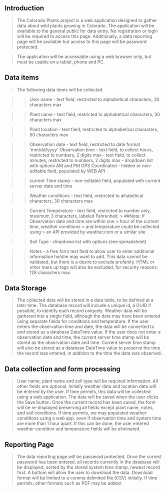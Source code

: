 Introduction
------------

>The Colorado Plants project is a web application designed to gather data 
>about wild plants growing in Colorado. The application will be available
>to the general public for data entry. No registration or login will be 
>required to access this page. Additionally, a data reporting page
>will be available but access to this page will be password protected.

>The application will be accessable using a web browser only, but 
>must be usable on a tablet, phone and PC. 

Data items
----------

>The following data items will be collected.

>>User name 		- text field, restricted to alphabetical characters, 30 characters max

>>Plant name		- text field, restricted to alphabetical characters, 30 characters max

>>Plant location   	- text field, restricted to alphabetical characters, 50 characters max

>>Observation date	- text field, restricted to date format 'mm/dd/yyyy'
>>Observation time	- text field, to collect hours, restricted to numbers, 2 digits max
			- text field, to collect minutes, restricted to numbers,  2 digits max
			- dropdown list with options AM and PM
>>GPS Coordinated 	- hidden or non-editable field, populated by WEB API

>>current Time stamp	- non-editable field, populated with 
		  	  current server date and time

>>Weather conditions	- text field, restricted to alhabetical characters, 30 characters max

>>Current Temperature	- text field, restricted to number only, maximum 3 characters, labeled
			  Fahrenheit.
			> ##Note: If Observation date and time are within one
		          	> hour of the current time, weather conditions
				>  and temperature could be collected using 
				>  an API provided by weather.com or a similar site
				
>>Soil Type		- dropdown list with options (see spreadsheet)

>>Notes			- a free form text field to allow user to enter additional
			  information he/she may want to add. This data cannot be
			  validated, but there is a desire to exclude profanity.
			  HTML or other mark up tags will also be excluded, 
			  for security reasons. 128 characters max

Data Storage
------------
>The collected data will be stored in a data table, to be defined at a later time.
>The database record will include a unique id, a GUID if possible, to identify each
>record uniquely. Weather data will be gathered into a single field, although the
>data may have been entered using separate fields for conditions and temperature.
>If the user enters the observation time and date, the data will be converted to 
>and stored as a database DateTime value. If the user does not enter a observation
>date and time, the current server time stamp will be stored as the observation date and
>time. Current server time stamp will also be stored as a database DateTime value to
>preserve the time the record was entered, in addition to the time the data was
>observed. 



Data collection and form processing
-----------------------------------

>User name, plant name and soil type will be required information. All other fields
>are optional. 
>Initially weather data and location data will be entered by the user. If time permits,
>this data will be collected using a web application. 
>The data will be saved when the user clicks the Save button. Once the current record 
>has been saved, the form will be re-displayed preserving all fields except plant name,
>notes, and soil conditions. 
>If time permits, we may populated weather conditions using a web app. even if observation time
>and system time are more than 1 hour apart. If this can be done, the user entered
>weather condition and temperature fields will be eliminated. 

Reporting Page
--------------

>The data reporting page will be password protected. Once the correct password has been
>entered, all records currently in the database will be displayed, sorted by the
>stored system time stamp, newest record first. A buttom will allow the user to
>download the data. Download format will be limited to a comma delimited file (CSV)
>initially. If time permits, other formats such as PDF may be added. 

